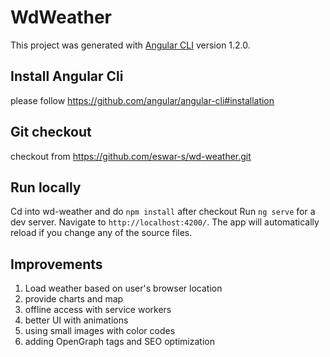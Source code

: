 # WdWeather

This project was generated with [Angular CLI](https://github.com/angular/angular-cli) version 1.2.0.


## Install Angular Cli

please follow https://github.com/angular/angular-cli#installation


## Git checkout

checkout from https://github.com/eswar-s/wd-weather.git


## Run locally

Cd into wd-weather and do `npm install` after checkout
Run `ng serve` for a dev server. Navigate to `http://localhost:4200/`. The app will automatically reload if you change any of the source files.


## Improvements

1. Load weather based on user's browser location
2. provide charts and map
3. offline access with service workers
4. better UI with animations
5. using small images with color codes
6. adding OpenGraph tags and SEO optimization
